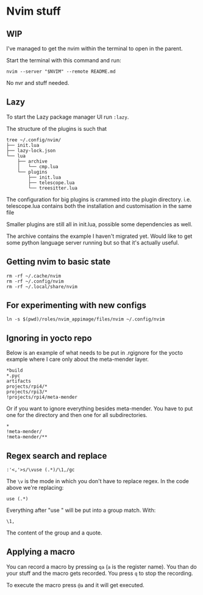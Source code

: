 # Nvim stuff 

## WIP

I've managed to get the nvim within the terminal to open in the parent.

Start the terminal with this command and run:

```
nvim --server "$NVIM" --remote README.md
```

No nvr and stuff needed.



## Lazy 

To start the Lazy package manager UI run `:lazy`.

The structure of the plugins is such that

```
tree ~/.config/nvim/
├── init.lua
├── lazy-lock.json
└── lua
    ├── archive
    │   └── cmp.lua
    └── plugins
        ├── init.lua
        ├── telescope.lua
        └── treesitter.lua
```

The configuration for big plugins is crammed into the plugin directory.
i.e. telescope.lua contains both the installation and customisation in the same file

Smaller plugins are still all in init.lua, possible some dependencies as well.

The archive contains the example I haven't migrated yet.
Would like to get some python language server running but so that it's actually useful.


## Getting nvim to basic state

```
rm -rf ~/.cache/nvim
rm -rf ~/.config/nvim
rm -rf ~/.local/share/nvim
```

## For experimenting with new configs

```
ln -s $(pwd)/roles/nvim_appimage/files/nvim ~/.config/nvim
```


## Ignoring in yocto repo

Below is an example of what needs to be put in .rgignore for the yocto example where I care only about the meta-mender layer.

```
*build
*.pyc
artifacts
projects/rpi4/*
projects/rpi3/*
!projects/rpi4/meta-mender
```

Or if you want to ignore everything besides meta-mender.
You have to put one for the directory and then one for all subdirectories.


```
*
!meta-mender/
!meta-mender/**
```


## Regex search and replace

```
:'<,'>s/\vuse (.*)/\1,/gc
```

The `\v` is the mode in which you don't have to replace regex.
In the code above we're replacing:

```
use (.*) 
```

Everything after "use " will be put into a group match.
With:

```
\1,
```

The content of the group and a quote.

## Applying a macro

You can record a macro by pressing `qa` (`a` is the register name).
You than do your stuff and the macro gets recorded.
You press `q` to stop the recording.


To execute the macro press `@a` and it will get executed.

